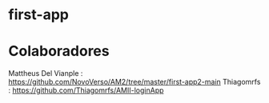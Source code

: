 # first-app

# Colaboradores
Mattheus Del Vianple : https://github.com/NovoVerso/AM2/tree/master/first-app2-main
Thiagomrfs : https://github.com/Thiagomrfs/AMII-loginApp
